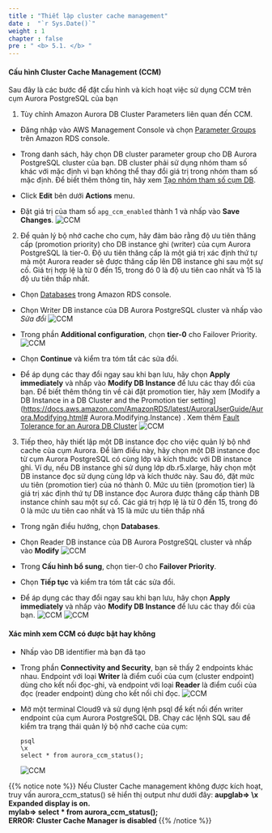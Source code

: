 ```yaml
---
title : "Thiết lập cluster cache management"
date :  "`r Sys.Date()`" 
weight : 1 
chapter : false
pre : " <b> 5.1. </b> "
---
```


#### Cấu hình Cluster Cache Management (CCM)

Sau đây là các bước để đặt cấu hình và kích hoạt việc sử dụng CCM trên cụm Aurora PostgreSQL của bạn

1. Tùy chỉnh Amazon Aurora DB Cluster Parameters liên quan đến CCM.

- Đăng nhập vào AWS Management Console và chọn [Parameter Groups](https://console.aws.amazon.com/rds/home?#parameter-group-list:) trên Amazon RDS console.

- Trong danh sách, hãy chọn DB cluster parameter group cho DB Aurora PostgreSQL cluster của bạn. DB cluster phải sử dụng nhóm tham số khác với mặc định vì bạn không thể thay đổi giá trị trong nhóm tham số mặc định. Để biết thêm thông tin, hãy xem [Tạo nhóm tham số cụm DB](https://docs.aws.amazon.com/AmazonRDS/latest/AuroraUserGuide/USER_WorkingWithParamGroups.html#USER_WorkingWithParamGroups.CreatingCluster).
- Click **Edit** bên dưới **Actions** menu.
- Đặt giá trị của tham số ``apg_ccm_enabled`` thành 1 và nhấp vào **Save Changes**.
    ![CCM](/images/5/5.1/1.png)

2. Để quản lý bộ nhớ cache cho cụm, hãy đảm bảo rằng độ ưu tiên thăng cấp (promotion priority) cho DB instance ghi (writer) của cụm Aurora PostgreSQL là tier-0. Độ ưu tiên thăng cấp là một giá trị xác định thứ tự mà một Aurora reader sẽ được thăng cấp lên DB instance ghi sau một sự cố. Giá trị hợp lệ là từ 0 đến 15, trong đó 0 là độ ưu tiên cao nhất và 15 là độ ưu tiên thấp nhất.

- Chọn [Databases](https://console.aws.amazon.com/rds/home?#databases:)  trong Amazon RDS console.

- Chọn Writer DB instance của DB Aurora PostgreSQL cluster và nhấp vào *Sửa đổi*
    ![CCM](/images/5/5.1/2.png)

-  Trong phần **Additional configuration**, chọn **tier-0** cho Failover Priority.
    ![CCM](/images/5/5.1/3.png)

- Chọn **Continue** và kiểm tra tóm tắt các sửa đổi.
- Để áp dụng các thay đổi ngay sau khi bạn lưu, hãy chọn **Apply immediately** và nhấp vào **Modify DB Instance** để lưu các thay đổi của bạn. Để biết thêm thông tin về cài đặt promotion tier, hãy xem [Modify a DB Instance in a DB Cluster and the Promotion tier setting](https://docs.aws.amazon.com/AmazonRDS/latest/AuroraUserGuide/Aurora.Modifying.html# Aurora.Modifying.Instance) . Xem thêm [Fault Tolerance for an Aurora DB Cluster](https://docs.aws.amazon.com/AmazonRDS/latest/AuroraUserGuide/Aurora.Managing.Backups.html#Aurora.Managing.FaultTolerance)
    ![CCM](/images/5/5.1/4.png)

3. Tiếp theo, hãy thiết lập một DB instance đọc cho việc quản lý bộ nhớ cache của cụm Aurora. Để làm điều này, hãy chọn một DB instance đọc từ cụm Aurora PostgreSQL có cùng lớp và kích thước với DB instance ghi. Ví dụ, nếu DB instance ghi sử dụng lớp db.r5.xlarge, hãy chọn một DB instance đọc sử dụng cùng lớp và kích thước này. Sau đó, đặt mức ưu tiên (promotion tier) của nó thành 0. Mức ưu tiên (promotion tier) là giá trị xác định thứ tự DB instance đọc Aurora được thăng cấp thành DB instance chính sau một sự cố. Các giá trị hợp lệ là từ 0 đến 15, trong đó 0 là mức ưu tiên cao nhất và 15 là mức ưu tiên thấp nhấ

- Trong ngăn điều hướng, chọn **Databases**.
- Chọn Reader DB instance của DB Aurora PostgreSQL cluster và nhấp vào **Modify**
    ![CCM](/images/5/5.1/5.png)

- Trong **Cấu hình bổ sung**, chọn tier-0 cho **Failover Priority**.
- Chọn **Tiếp tục** và kiểm tra tóm tắt các sửa đổi.
- Để áp dụng các thay đổi ngay sau khi bạn lưu, hãy chọn **Apply immediately** và nhấp vào **Modify DB Instance** để lưu các thay đổi của bạn.
    ![CCM](/images/5/5.1/6.png)
    ![CCM](/images/5/5.1/7.png)

#### Xác minh xem CCM có được bật hay không

- Nhấp vào DB identifier mà bạn đã tạo

- Trong phần **Connectivity and Security**, bạn sẽ thấy 2 endpoints khác nhau. Endpoint với loại **Writer** là điểm cuối của cụm (cluster endpoint) dùng cho kết nối đọc-ghi, và endpoint với loại **Reader** là điểm cuối của đọc (reader endpoint) dùng cho kết nối chỉ đọc.
    ![CCM](/images/5/5.1/8.png)

- Mở một terminal Cloud9 và sử dụng lệnh psql để kết nối đến writer endpoint của cụm Aurora PostgreSQL DB. Chạy các lệnh SQL sau để kiểm tra trạng thái quản lý bộ nhớ cache của cụm:

    ```
    psql 
    \x
    select * from aurora_ccm_status();

    ```
    ![CCM](/images/5/5.1/9.png)

{{% notice note %}}
Nếu Cluster Cache management không được kích hoạt, truy vấn aurora_ccm_status() sẽ hiển thị output như dưới đây:
**aupglab=> \x \
Expanded display is on.\
mylab=> select * from aurora_ccm_status();\
ERROR:  Cluster Cache Manager is disabled**
{{% /notice %}}

